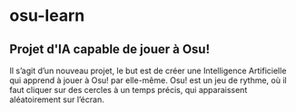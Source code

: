 # osu-learn  
## Projet d'IA capable de jouer à Osu!  

Il s’agit d’un nouveau projet, le but est de créer une Intelligence Artificielle qui apprend à jouer à Osu! par elle-même. Osu! est un jeu de rythme, où il faut cliquer sur des cercles à un temps précis, qui apparaissent aléatoirement sur l’écran.
